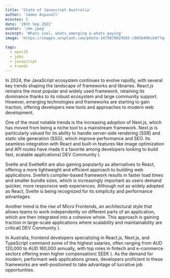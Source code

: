 ```yaml
---
title: 'State of Javascript Australia'
author: 'James Aspinall'
minutes: 5
date: '19th Sep 2022'
avatar: '/me.jpeg'
excerpt: 'Whats cool, whats emerging & whats paying'
image: 'https://images.unsplash.com/photo-1475070929565-c985b496cb9f?q=80&w=2970&auto=format&fit=crop&ixlib=rb-4.0.3&ixid=M3wxMjA3fDB8MHxwaG90by1wYWdlfHx8fGVufDB8fHx8fA%3D%3D'

tags:
  - nextJS
  - jobs
  - javascript
  - trends
---
```


In 2024, the JavaScript ecosystem continues to evolve rapidly, with several key trends shaping the landscape of frameworks and libraries. React.js remains the most popular and widely used framework, retaining its dominance thanks to its robust ecosystem and large community support. However, emerging technologies and frameworks are starting to gain traction, offering developers new tools and approaches to modern web development.

One of the most notable trends is the increasing adoption of Next.js, which has moved from being a niche tool to a mainstream framework. Next.js is particularly valued for its ability to handle server-side rendering (SSR) and static site generation (SSG), which improve performance and SEO. Its seamless integration with React and built-in features like image optimization and API routes have made it a favorite among developers looking to build fast, scalable applications​(
DEV Community
).

Svelte and SvelteKit are also gaining popularity as alternatives to React, offering a more lightweight and efficient approach to building web applications. Svelte’s compiler-based framework results in faster load times and smaller bundle sizes, which is increasingly important as users demand quicker, more responsive web experiences. Although not as widely adopted as React, Svelte is being recognized for its simplicity and performance advantages.

Another trend is the rise of Micro Frontends, an architectural style that allows teams to work independently on different parts of an application, which are then integrated into a cohesive whole. This approach is gaining traction in large-scale applications where scalability and maintainability are critical​(
DEV Community
).

In Australia, frontend developers specializing in React.js, Next.js, and TypeScript command some of the highest salaries, often ranging from AUD 120,000 to AUD 160,000 annually, with top roles in fintech and e-commerce sectors offering even higher compensation​(
SEEK
). As the demand for modern, performant web applications grows, developers proficient in these frameworks are well-positioned to take advantage of lucrative job opportunities.